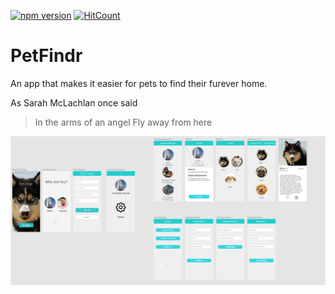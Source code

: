 [![npm version](https://badge.fury.io/js/react-native.svg)](https://badge.fury.io/js/react-native) [![HitCount](http://hits.dwyl.io/PatrickTheCodeGuy/PetFindr.svg)](http://hits.dwyl.io/PatrickTheCodeGuy/PetFindr)

# PetFindr

An app that makes it easier for pets to find their furever home.

As Sarah McLachlan once said

> In the arms of an angel
> Fly away from here

![Design](/images/Design_Pet.png)

